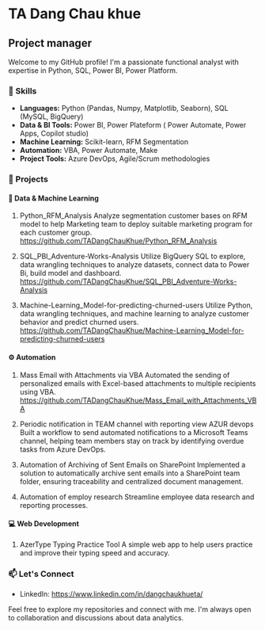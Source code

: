 # TA Dang Chau khue

## Project manager

Welcome to my GitHub profile! I'm a passionate functional analyst with expertise in Python, SQL, Power BI, Power Platform.

### 🔧 Skills

- **Languages:** Python (Pandas, Numpy, Matplotlib, Seaborn), SQL (MySQL, BigQuery)
- **Data & BI Tools:** Power BI, Power Plateform ( Power Automate, Power Apps, Copilot studio)
- **Machine Learning:** Scikit-learn, RFM Segmentation
- **Automation:** VBA, Power Automate, Make
- **Project Tools:** Azure DevOps, Agile/Scrum methodologies

### 🚀 Projects

#### 🧠 Data & Machine Learning

1. Python_RFM_Analysis
   Analyze segmentation customer bases on RFM model to help Marketing team to deploy suitable marketing program for each customer group.
   https://github.com/TADangChauKhue/Python_RFM_Analysis
  
2. SQL_PBI_Adventure-Works-Analysis
   Utilize BigQuery SQL to explore, data wrangling techniques to analyze datasets, connect data to Power Bi, build model and dashboard.
   https://github.com/TADangChauKhue/SQL_PBI_Adventure-Works-Analysis
   
3. Machine-Learning_Model-for-predicting-churned-users
   Utilize Python, data wrangling techniques, and machine learning to analyze customer behavior and predict churned users.
   https://github.com/TADangChauKhue/Machine-Learning_Model-for-predicting-churned-users
   
#### ⚙️ Automation
1. Mass Email with Attachments via VBA
   Automated the sending of personalized emails with Excel-based attachments to multiple recipients using VBA.
   https://github.com/TADangChauKhue/Mass_Email_with_Attachments_VBA
   
3. Periodic notification in TEAM channel with reporting view AZUR devops
   Built a workflow to send automated notifications to a Microsoft Teams channel, helping team members stay on track by identifying overdue tasks from Azure DevOps.
   
4. Automation of Archiving of Sent Emails on SharePoint
    Implemented a solution to automatically archive sent emails into a SharePoint team folder, ensuring traceability and centralized document management.
   
6. Automation of employ research
   Streamline employee data research and reporting processes.
   
#### 💻 Web Development

1. AzerType Typing Practice Tool
   A simple web app to help users practice and improve their typing speed and accuracy.
   

### 📫 Let's Connect

- LinkedIn: https://www.linkedin.com/in/dangchaukhueta/
  
Feel free to explore my repositories and connect with me. I'm always open to collaboration and discussions about data analytics.




